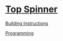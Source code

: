 # [Top Spinner](http://nxtprograms.com/top_spinner)

[Building Instructions](http://nxtprograms.com/top_spinner/steps.html)

[Programming](http://nxtprograms.com/top_spinner/steps.html#Program)
